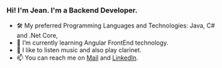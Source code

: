### Hi! I'm Jean. I'm a Backend Developer.
<!--
**ppontetraje/ppontetraje** is a ✨ _special_ ✨ repository because its `README.md` (this file) appears on your GitHub profile.
-->

- 🛠️ My preferred Programming Languages and Technologies: Java, C# and .Net Core,   
- 🌱 I’m currently learning Angular FrontEnd technology.
- 🎵 I like to listen music and also play clarinet.
- 📫 You can reach me on [Mail](mailto:piertfb94@gmail.com) and [LinkedIn](https://www.linkedin.com/in/jean-piert-palomino-quispe-19262784/).


